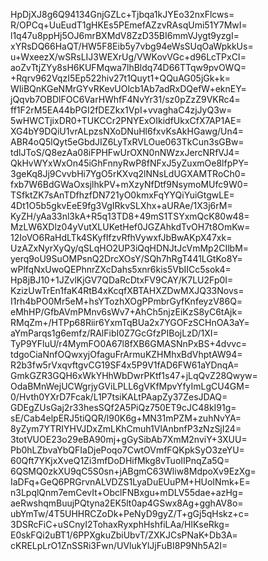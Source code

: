 HpDjXJ8g6Q94134GnjGZLc+Tjbqa1kJYEo32nxFlcws=
R/OPCq+UuEudT1gHKEs5PEmefAZzvRAsqUmi51Y7MwI=
l1q47u8ppHj5OJ6mrBXMdV8ZzD35BI6mmVJygt9yzgI=
xYRsDQ66HaQT/HW5F8Eib5y7vbg94eWsSUqOaWpkkUs=
u+WxeezX/wSRsLIJ3WEXrUg/VWKovVGc+d96LcTPxCI=
aoZvTtjZYy8sH6KUFMqwa7lhBldq74D66TTqw9pvOWQ=
+Rqrv962VqzI5Ep522hiv27t1Quyt1+QQuAG05jGk+k=
WIiBQnKGeNMrGYvRKevUOlcb1Ab7adRxDQefW+eknEY=
jQqvb7OBDlFOC6VarHWhfF4NvYr31/sz0pZzZ9VKRc4=
ff1F2rM5EA44bPGI2fDEZkx1VpI+vvaghaC4zjJyQ3w=
5wHWCTjixDR0+TUKCCr2PNYExOIkidfUkxCfX7AP1AE=
XG4bY9DQiU1vrALpzsNXoDNuHl6fxvKsAkHGawg/Un4=
ABR4oQ5lQyt5eGbdJIZ6LyTxRVLOue063TkCun3sGBw=
tdlJToS/Q8ezAa08iFPHFwUrOXN0nNWzxJercNRfVJ4=
QkHvWYxWxOn45iGhFnnyRwP8fNFxJ5yZuxmOe8lfpPY=
3geKq8Jj9CvvbHi7YgO5rKXvq2lNNsLdUGXAMTRoCh0=
fxb7W6BdGWaOxsjlhkPV+mXzyNfDtf9NsymoMUfc9W0=
TSfktZK7sAnTDfhzfDN721yO0kmxFqYYQiYuiGtgwLE=
4Dt1O5b5gkvEeE9fg3VgIRkvSLXhx+aURAe/1X3j6rM=
KyZH/yAa33nl3kA+R5q13TD8+49mS1TSYxmQcK80w48=
MzLW6XDlz04yVutXLUKetHef0JGZAhkdTvOH7t8OmKw=
12IoVO6RaHdLTk4SKyfIfzvRfhVywxfJbBwAKpX47xk=
UzAZxNyrXyQy/qSLqHO2UP3iQqHDNJtJcVmMp2CIlbM=
yerq9oU9SuOMPsnQ2DrcXOsY/SQh7hRgT441LGtKo8Y=
wPlfqNxUwoQEPhnrZXcDahs5xnr6kis5VbIICc5sok4=
Hp8jBJ10+1JZvlKjGV7QDaRcDtxFV9CAY/K7LU2Fp0I=
KzizUwTrEn1faK4RtB4xKcqfXBTAHXZDwMXJQ33Novs=
I1rh4bPO0Mr5eM+hsYTozhXOgPPmbrGyfKnfeyzV86Q=
eMhHP/GfbAVmPMnv6sWv7+AhCh5njzEiKzS8yC6tAjk=
RMqZm+/HTPp68Riir6YxmTqBUa2x7YGOFzSCHnOA3aY=
aYmParqs1g6emfz/RAlFibI0Z7GcGfzPIBojLzD/1XI=
TyP9YFluU/r4MymFO0A67l8fXB6GMASNnPxBS+4dvvc=
tdgoCiaNnfOQwxyjOfaguFrArmuKZHMhxBdVhptAW94=
R2b3fw5rVxqvftgvCG19SF4x5P9V1fAD6FW61aYDnqA=
GmkGZR3GQH6xWkYHhWbDwrPKtf1s47+jLqQvZ28Qwyw=
OdaBMnWejUCWgrjyGViLPLL6gVKfMpvYfyImLgCU4GM=
0/Hvth0YXrD7Fcak/L1P7tsiKALtPAapZy37ZesJDAQ=
GDEgZUsGaj2r33hesSQf2A5PiQz750ET9cJC48kI91g=
sE/Cab4elpERJ5tiQQR/l90K6g+MN31mPZM+zuhNvYA=
8yZym7YTRIYHVJDxZmLKhCmuh1VlAnbnfP3zNzSjI24=
3totVUOE23o29eBA90mj+gGySibAb7XmM2nviY+3XUU=
Pb0hLZbvaYbQFIaDjePoqo7CwtOVmfFQKpkSyO3zeYU=
60Qft7YKjxXveQ1Zi3mfDoDHifMkg8vTuoIIPnqZa5Q=
6QSMQ0zkXU9qC5S0sn+jABgmC63Wliw8MdpoXv9EzXg=
IaDFq+GeQ6PRGrvnALVDZS1LyaDuEUuPM+HUoINmk+E=
n3LpqlQnm7emCevIt+ObclFNBxgu+mDLV55dae+azHg=
aeRwshqmBuujPQtyna2EK5lt0ap4GSwx8Ag+gghAV8o=
ubYmTw/4T5UHHRCZoDk+PeNyD9gyZ/T+gGj5qHskz+c=
3DSRcFiC+uSCnyI2TohaxRyxphHshfiLAa/HlKseRkg=
E0skFQi2uBT1/6PPXgkuZbiUbvT/ZXKJCsPNaK+Db3A=
cKRELpLrO1ZnSSRi3Fwn/UVlukYlJjFuBI8P9Nh5A2I=
